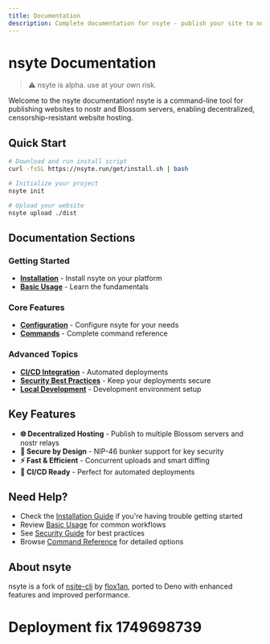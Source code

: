 ```yaml
---
title: Documentation
description: Complete documentation for nsyte - publish your site to nostr and blossom servers
---
```


# nsyte Documentation

> ⚠️ nsyte is alpha. use at your own risk.

Welcome to the nsyte documentation! nsyte is a command-line tool for publishing websites to nostr
and Blossom servers, enabling decentralized, censorship-resistant website hosting.

## Quick Start

```bash
# Download and run install script
curl -fsSL https://nsyte.run/get/install.sh | bash

# Initialize your project
nsyte init

# Upload your website
nsyte upload ./dist
```

## Documentation Sections

### Getting Started

- [**Installation**](installation.md) - Install nsyte on your platform
- [**Basic Usage**](usage/index.md) - Learn the fundamentals

### Core Features

- [**Configuration**](usage/configuration.md) - Configure nsyte for your needs
- [**Commands**](usage/commands/upload.md) - Complete command reference

### Advanced Topics

- [**CI/CD Integration**](guides/ci-cd.md) - Automated deployments
- [**Security Best Practices**](guides/security.md) - Keep your deployments secure
- [**Local Development**](guides/local-setup.md) - Development environment setup

## Key Features

- **🌐 Decentralized Hosting** - Publish to multiple Blossom servers and nostr relays
- **🔐 Secure by Design** - NIP-46 bunker support for key security
- **⚡ Fast & Efficient** - Concurrent uploads and smart diffing
- **🚀 CI/CD Ready** - Perfect for automated deployments

## Need Help?

- Check the [Installation Guide](installation.md) if you're having trouble getting started
- Review [Basic Usage](usage/index.md) for common workflows
- See [Security Guide](guides/security.md) for best practices
- Browse [Command Reference](usage/commands/upload.md) for detailed options

## About nsyte

nsyte is a fork of [nsite-cli](https://github.com/flox1an/nsite-cli) by
[flox1an](https://github.com/flox1an), ported to Deno with enhanced features and improved
performance.

# Deployment fix 1749698739

<!-- Cache bust: 1749702773 -->
